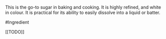 This is the go-to sugar in baking and cooking. It is highly refined, and white in colour. It is practical for its ability to easily dissolve into a liquid or batter.

#Ingredient 

[[TODO]]